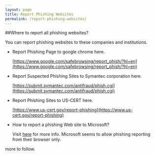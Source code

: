 ```yaml
---
layout: page
title: Report Phishing Websites
permalink: /report-phishing-websites/
---
```


##Where to report all phishing websites?

You can report phishing websites to these companies and institutions.

* Report Phishing Page to google chrome here.

    [https://www.google.com/safebrowsing/report_phish/?hl=en](https://www.google.com/safebrowsing/report_phish/?hl=en)

* Report Suspected Phishing Sites to Symantec corporation here.

    [https://submit.symantec.com/antifraud/phish.cgi](https://submit.symantec.com/antifraud/phish.cgi)
    
* Report Phishing Sites to US-CERT here.

    [https://www.us-cert.gov/report-phishing](https://www.us-cert.gov/report-phishing)

* How to report a phishing Web site to Microsoft?

    Visit [here](https://support.microsoft.com/en-us/kb/930167) for more info. Microsoft seems to allow phishing reporting from their browser only. 
    
more to follow.